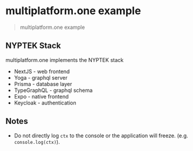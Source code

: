 # multiplatform.one example

> multiplatform.one example

## NYPTEK Stack

multiplatform.one implements the NYPTEK stack

- NextJS - web frontend
- Yoga - graphql server
- Prisma - database layer
- TypeGraphQL - graphql schema
- Expo - native frontend
- Keycloak - authentication

## Notes

- Do not directly log `ctx` to the console or the application will freeze. (e.g. `console.log(ctx)`).
